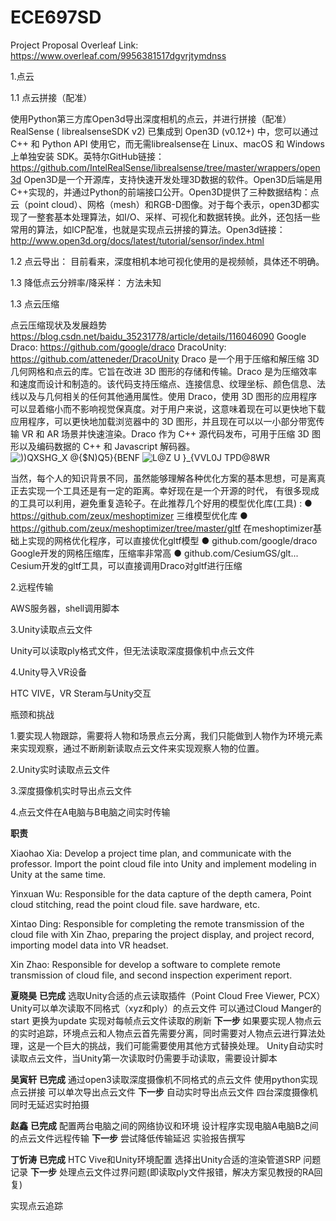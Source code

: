 # ECE697SD

Project Proposal Overleaf Link: https://www.overleaf.com/9956381517dgvrjtymdnss

1.点云

1.1 点云拼接（配准）
  
  使用Python第三方库Open3d导出深度相机的点云，并进行拼接（配准）
  RealSense ( librealsenseSDK v2) 已集成到 Open3D (v0.12+) 中，您可以通过 C++ 和 Python API 使用它，而无需librealsense在 Linux、macOS 和 Windows 上单独安装 SDK。英特尔GitHub链接：https://github.com/IntelRealSense/librealsense/tree/master/wrappers/open3d
  Open3D是一个开源库，支持快速开发处理3D数据的软件。Open3D后端是用C++实现的，并通过Python的前端接口公开。Open3D提供了三种数据结构：点云（point cloud）、网格（mesh）和RGB-D图像。对于每个表示，open3D都实现了一整套基本处理算法，如I/O、采样、可视化和数据转换。此外，还包括一些常用的算法，如ICP配准，也就是实现点云拼接的算法。Open3d链接：http://www.open3d.org/docs/latest/tutorial/sensor/index.html

1.2 点云导出：
  目前看来，深度相机本地可视化使用的是视频帧，具体还不明确。

1.3 降低点云分辨率/降采样：
  方法未知

1.3 点云压缩  

  点云压缩现状及发展趋势 https://blog.csdn.net/baidu_35231778/article/details/116046090
  Google Draco: https://github.com/google/draco
  DracoUnity: https://github.com/atteneder/DracoUnity
  Draco 是一个用于压缩和解压缩 3D 几何网格和点云的库。它旨在改进 3D 图形的存储和传输。Draco 是为压缩效率和速度而设计和制造的。该代码支持压缩点、连接信息、纹理坐标、颜色信息、法线以及与几何相关的任何其他通用属性。使用 Draco，使用 3D 图形的应用程序可以显着缩小而不影响视觉保真度。对于用户来说，这意味着现在可以更快地下载应用程序，可以更快地加载浏览器中的 3D 图形，并且现在可以以一小部分带宽传输 VR 和 AR 场景并快速渲染。Draco 作为 C++ 源代码发布，可用于压缩 3D 图形以及编码数据的 C++ 和 Javascript 解码器。
  ![))QXSHG_X @{$N)Q5}{BENF](https://user-images.githubusercontent.com/35893137/141601448-2afe24d1-2e2a-4bb8-b192-045e106da407.png)
  ![L@Z U }_{VVL0J TPD@8WR](https://user-images.githubusercontent.com/35893137/141601645-3de36fff-7c19-4b37-bb42-f2b424f65364.png)

  当然，每个人的知识背景不同，虽然能够理解各种优化方案的基本思想，可是离真正去实现一个工具还是有一定的距离。幸好现在是一个开源的时代， 有很多现成的工具可以利用，避免重复造轮子。在此推荐几个好用的模型优化库(工具) :
  ● https://github.com/zeux/meshoptimizer 三维模型优化库
  ● https://github.com/zeux/meshoptimizer/tree/master/gltf 在meshoptimizer基础上实现的网格优化程序，可以直接优化gltf模型
  ● github.com/google/draco Google开发的网格压缩库，压缩率非常高
  ● github.com/CesiumGS/glt... Cesium开发的gltf工具，可以直接调用Draco对gltf进行压缩


2.远程传输

  AWS服务器，shell调用脚本


3.Unity读取点云文件
  
  Unity可以读取ply格式文件，但无法读取深度摄像机中点云文件


4.Unity导入VR设备
  
  HTC VIVE，VR Steram与Unity交互


瓶颈和挑战
  
  1.要实现人物跟踪，需要将人物和场景点云分离，我们只能做到人物作为环境元素来实现观察，通过不断刷新读取点云文件来实现观察人物的位置。
  
  2.Unity实时读取点云文件
  
  3.深度摄像机实时导出点云文件
  
  4.点云文件在A电脑与B电脑之间实时传输
  

**职责**

Xiaohao Xia: Develop a project time plan, and communicate with the professor. Import the point cloud file into Unity and implement modeling in Unity at the same time.

Yinxuan Wu: Responsible for the data capture of the depth camera, Point cloud stitching, read the point cloud file. save hardware, etc.

Xintao Ding: Responsible for completing the remote transmission of the cloud file with Xin Zhao, preparing the project display, and project record, importing model data into VR headset.

Xin Zhao: Responsible for develop a software to complete remote transmission of cloud file, and second inspection experiment report.

**夏晓昊**
**已完成**
选取Unity合适的点云读取插件（Point Cloud Free Viewer, PCX）
Unity可以单次读取不同格式（xyz和ply）的点云文件
可以通过Cloud Manger的start 更换为update 实现对每帧点云文件读取的刷新
**下一步**
如果要实现人物点云的实时追踪，环境点云和人物点云首先需要分离，同时需要对人物点云进行算法处理，这是一个巨大的挑战，我们可能需要使用其他方式替换处理。
Unity自动实时读取点云文件，当Unity第一次读取时仍需要手动读取，需要设计脚本

**吴寅轩**
**已完成**
通过open3读取深度摄像机不同格式的点云文件
使用python实现点云拼接
可以单次导出点云文件
**下一步**
自动实时导出点云文件
四台深度摄像机同时无延迟实时拍摄

**赵鑫**
**已完成**
配置两台电脑之间的网络协议和环境
设计程序实现电脑A电脑B之间的点云文件远程传输
**下一步**
尝试降低传输延迟
实验报告撰写

**丁忻涛**
**已完成**
HTC Vive和Unity环境配置
选择出Unity合适的渲染管道SRP
问题记录
**下一步**
处理点云文件过界问题(即读取ply文件报错，解决方案见教授的RA回复)

实现点云追踪

